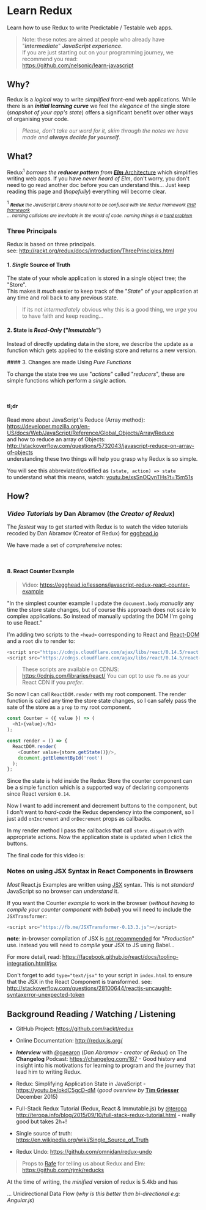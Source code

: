 # Learn Redux

Learn how to use Redux to write Predictable / Testable web apps.

> Note: these notes are aimed at people who already have "***intermediate***" ***JavaScript experience***.  
> If you are just starting out on your programming journey, we recommend you read:  
> https://github.com/nelsonic/learn-javascript


## Why?

Redux is a *logical* way to write *simplified* front-end web applications.
While there is an ***initial learning curve*** we feel the *elegance*
of the single store (*snapshot of your app's state*) offers a significant
benefit over other ways of organising your code.

> *Please, don't take our word for it,
skim through the notes we have made and*
***always decide for yourself***.

## What?

Redux<sup>1</sup> *borrows the* ***reducer pattern*** *from*
[***Elm*** Architecture](https://github.com/evancz/elm-architecture-tutorial/)
which simplifies writing web apps.
If you have *never heard of Elm*, don't worry,
you don't need to go read another doc before you can understand this...
Just keep reading this page and (*hopefully*) everything will become clear.


<sup>1</sup> <small> ***Redux*** *the JavaScript Library should not to be confused with the Redux Framework [PHP framework](https://github.com/reduxframework/redux-framework)  
... naming collisions are inevitable in the world of code.
naming things is a [hard problem](http://martinfowler.com/bliki/TwoHardThings.html)*</small>

### Three Principals

Redux is based on three principals.  
see: http://rackt.org/redux/docs/introduction/ThreePrinciples.html

#### 1. *Single* Source of Truth

The state of your whole application is stored in a single object tree; the "Store".  
This makes it *much* easier to keep track of the "*State*" of your application
at any time and roll back to any previous state.

> If its not *intermediately* obvious why this is a good thing,
we *urge* you to have faith and keep reading...

#### 2. State is *Read-Only* ("*Immutable*")

Instead of directly updating data in the store, we describe the update
as a function which gets applied to the existing store and returns a new version.

#### 3. Changes are made Using *Pure Functions*

To change the state tree we use "*actions*" called "*reducers*",
these are simple functions which perform a *single* action.


<br />

#### tl;dr

Read more about JavaScript's Reduce (Array method):
https://developer.mozilla.org/en-US/docs/Web/JavaScript/Reference/Global_Objects/Array/Reduce  
and how to reduce an array of Objects:
http://stackoverflow.com/questions/5732043/javascript-reduce-on-array-of-objects  
understanding these two things will help you grasp why Redux is so simple.

You will see this abbreviated/codified as `(state, action) => state`  
to understand what this means, watch: [youtu.be/xsSnOQynTHs?t=15m51s](https://youtu.be/xsSnOQynTHs?t=15m51s)


## How?


### *Video Tutorials* by Dan Abramov (*the Creator of Redux*)

The *fastest* way to get started with Redux is to watch the video tutorials
recoded by Dan Abramov (Creator of Redux) for
[egghead.io](https://egghead.io/series/getting-started-with-redux)

We have made a set of *comprehensive* notes:

<br />



#### 8. React Counter Example

> Video: https://egghead.io/lessons/javascript-redux-react-counter-example

"In the simplest counter example I update the `document.body` *manually*
any time the store state changes, but of course this approach does not scale
to complex applications. So instead of manually updating the DOM I'm going
to use React."

I'm adding two scripts to the `<head>` corresponding to React and [React-DOM](https://facebook.github.io/react/docs/glossary.html)
and a `root` div to render to:

```js
<script src="https://cdnjs.cloudflare.com/ajax/libs/react/0.14.5/react.min.js"></script>
<script src="https://cdnjs.cloudflare.com/ajax/libs/react/0.14.5/react-dom.min.js"></script>
```
> These scripts are available on CDNJS: https://cdnjs.com/libraries/react/
You can opt to use `fb.me` as your React CDN if you *prefer*.

So now I can call `ReactDOM.render` with my root component.
The render function is called any time the store state changes,
so I can safely pass the sate of the store as a `prop` to my
root component.

```js
const Counter = ({ value }) => (
  <h1>{value}</h1>
);

const render = () => {
  ReactDOM.render(
    <Counter value={store.getState()}/>,
    document.getElementById('root')
  );
};
```

Since the state is held inside the Redux Store the counter component can 
be a simple function which is a supported way of declaring components
since React version `0.14`.

Now I want to add increment and decrement buttons to the component,
but I don't want to *hard-code* the Redux dependency into the component,
so I just add `onIncrement` and `onDecrement` props as callbacks.

In my render method I pass the callbacks that call `store.dispatch`
with appropriate actions.
Now the application state is updated when I click the buttons.

The final code for this video is:



### Notes on using JSX Syntax in React Components in Browsers

*Most* React.js Examples are written using 
[JSX](https://facebook.github.io/react/docs/jsx-in-depth.html) syntax.
This is not *standard* JavaScript so no browser can *understand* it.  

If you want the Counter *example* to work in the browser (*without having to compile your counter component with babel*) you will need to include the `JSXTransformer`:

```js
<script src="https://fb.me/JSXTransformer-0.13.3.js"></script>
```
**note**: in-browser compilation of JSX is [not recommended](http://facebook.github.io/react/blog/2015/06/12/deprecating-jstransform-and-react-tools.html#other-deprecations) for "*Production*" use.
instead you will need to *compile* your JSX to JS using Babel...

For more detail, 
read: https://facebook.github.io/react/docs/tooling-integration.html#jsx

Don't forget to add `type="text/jsx"` to your script in `index.html` 
to ensure that the JSX in the React Component is transformed.
see: http://stackoverflow.com/questions/28100644/reactjs-uncaught-syntaxerror-unexpected-token

## Background Reading / Watching / Listening

+ GitHub Project: https://github.com/rackt/redux
+ Online Documentation: http://redux.js.org/  
+ ***Interview*** with [@gaearon](https://github.com/gaearon) (*Dan Abramov - creator of Redux*)
on The **Changelog** Podcast: https://changelog.com/187 -
Good history and insight into his motivations for learning to program
and the journey that lead him to writing Redux.
+ Redux: Simplifying Application State in JavaScript -
https://youtu.be/okdC5gcD-dM (*good overview by* [**Tim Griesser**](https://github.com/tgriesser) December 2015)
+ Full-Stack Redux Tutorial (Redux, React & Immutable.js) by
[@teropa](https://github.com/teropa)
http://teropa.info/blog/2015/09/10/full-stack-redux-tutorial.html - really good but takes 2h+!
+ Single source of truth: https://en.wikipedia.org/wiki/Single_Source_of_Truth

+ Redux Undo: https://github.com/omnidan/redux-undo

> Props to [Rafe](https://github.com/rjmk) for telling us about Redux and Elm: https://github.com/rjmk/reducks

At the time of writing, the *minified* version of redux is 5.4kb and has

... Unidirectional Data Flow (*why is this better than bi-directional e.g: Angular.js*)
